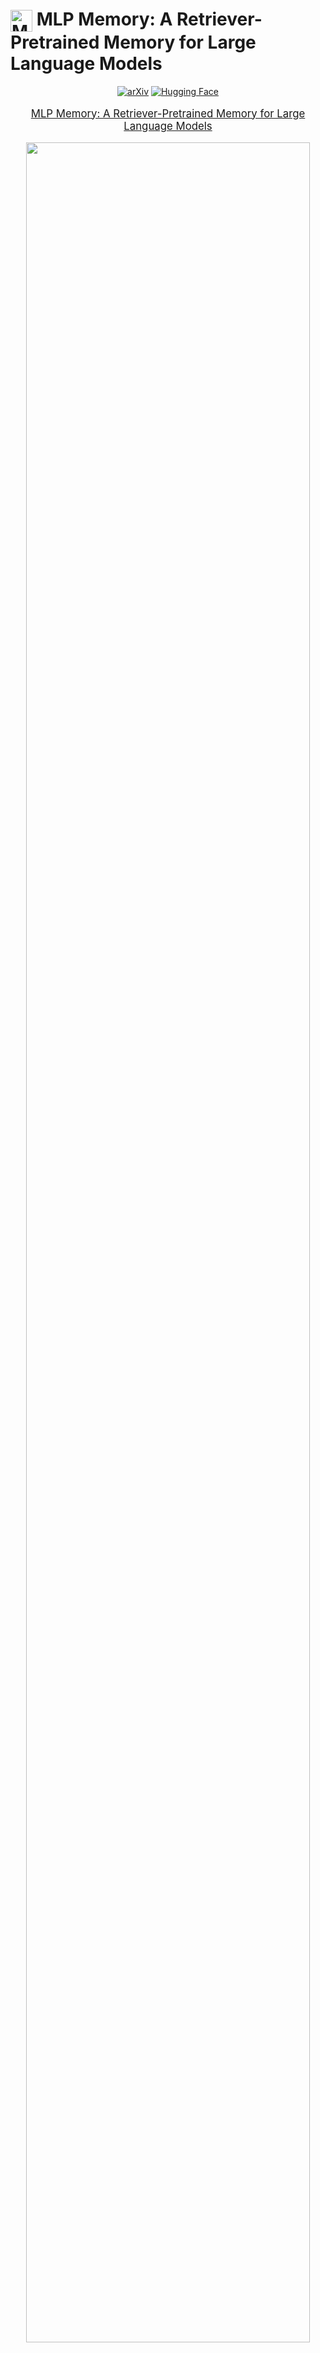 # <img src="assets/logo.png" alt="MLPMemory" width="35" height="35" style="vertical-align: middle"> MLP Memory: A Retriever-Pretrained Memory for Large Language Models

<div align="center">

[![arXiv](https://img.shields.io/badge/arXiv%20paper-2508.01832-b31b1b.svg)](https://arxiv.org/pdf/2508.01832)
[![Hugging Face](https://img.shields.io/badge/🤗%20Hugging%20Face-MLPMemory-yellow)](https://huggingface.co/Rubin-Wei/MLPMemory-1B-wikipedia-for-Mistral-7B-v0.3)


</div>

<p align="center" style="font-size: larger;">
  <a href="https://arxiv.org/pdf/2508.01832">MLP Memory: A Retriever-Pretrained Memory for Large Language Models</a>
</p>

<p align="center">
<img src="assets/intro.png" width="95%">
</p>


## 📖 Overview  

MLP Memory introduces a retriever-pretrained parametric memory that bridges the gap between retrieval-augmented generation (RAG) and parametric fine-tuning. Instead of explicitly fetching documents, it learns to internalize retrieval patterns by pretraining an MLP to mimic kNN retrievers over the entire pretraining corpus. It offers several key advantages.

- ⚙️ **End-to-End Differentiable** — Unlike non-parametric retrievers, MLP Memory is fully parameterized and supports gradient flow, enabling joint optimization with the base model.  
- 💾 **Highly Compressed Knowledge** — Compresses massive retrieval stores (e.g., 40 TB for 5 B tokens) into a compact 1 B-parameter MLP (~4 GB) while improving overall performance.  
- ⚡ **Efficient Inference** — Eliminates retrieval overhead, achieving faster inference than RAG and kNN-LM, with constant speed regardless of corpus size.  
- 🧠 **Long-Term Memory** — Functions as a durable repository capturing the full pretraining corpus, extending beyond short-term context memory.  

Unlike retrieval-augmented methods that suffer from high latency and shallow integration, or parametric fine-tuning approaches that risk catastrophic forgetting, MLP Memory achieves both efficiency and effectiveness, establishing a new paradigm for retrieval-inspired knowledge augmentation in large language models.

<p align="center">
<img src="assets/pipeline.png" width="95%">
</p>

## 🚀 Quick Start

### 🔧 Environment Setup

We run on **CUDA 12.1** with **faiss-gpu 1.8.0** as the core dependency. To quickly set up the environment, simply create it from the provided configuration file:


```bash
conda env create -f environment.yml
conda activate mlpmemory
```

### 📊 Evaluate and Use MLP Memory

We provide the checkpoint of gpt2-large MLP Memory used in our experiments 🤗[gpt2-large MLP Memory](https://huggingface.co/Rubin-Wei/MLPMemory-gpt2-large). Simply download this checkpoint and 🤗[wikitext-103 dataset](https://huggingface.co/datasets/Salesforce/wikitext) from huggingface and run the following scripts:

#### 📝 Data Preprocessing
```bash
# scripts/preprocess_dataset.sh
TOKENIZER="/path/to/tokenizer(model)/directory"
OUTPUT_DIR=./dataset/wikitext-gpt2

python utils/preprocess_dataset.py \
    --dataset_name /path/to/wikitext \
    --dataset_config_name wikitext-103-raw-v1 \
    --tokenizer_path ${TOKENIZER} \
    --output_dir ${OUTPUT_DIR} \
    --num_proc 1
```

#### 📈 Evaluate Base Model
```bash
# scripts/evaluate_base.sh
DATASET=/path/to/dataset
MODEL=/path/to/base/model
OUTPUT_DIR=tmp/

NCCL_P2P_DISABLE=1 NCCL_IB_DISABLE=1 CUDA_VISIBLE_DEVICES=0 python \
    -m train_base \
    --model_name_or_path ${MODEL} \
    --dataset_name ${DATASET} \
    --per_device_eval_batch_size 8 \
    --do_eval \
    --eval_subset test \
    --output_dir ${OUTPUT_DIR} \
    --report_to none
```

#### 🎯 Evaluate with MLP Memory
```bash
# scripts/evaluate_joint.sh
DATASET=/path/to/dataset
MODEL=/path/to/base/model
KNN_PATH=/path/to/mlp/memory
OUTPUT_DIR=tmp/

python -m evaluate_joint \
    --do_test \
    --model_name_or_path ${MODEL} \
    --dataset_name ${DATASET} \
    --dataset_split_name test \
    --per_device_eval_batch_size 8 \
    --output_dir ${OUTPUT_DIR} \
    --knn_temp 1 \
    --lmbda 0.25 \
    --knn_generator_path ${KNN_PATH} \
    --report_to none
```

### 🏆 Performance Results on WikiText-103

|   Model    | #Params |  PPL  |
|:----------|:-----------:|:----:|
| GPT2-large-vanilla | 774M | 15.80  |
| GPT2-large-finetuned | 774M | 10.42 |
| GPT2-xl-finetuned | 1.5B | 10.16 |
| GPT2-large-finetuned + MLPMem | 774M + 774M| **9.51** | 


### 💡 Generation Example
```bash
# demo/generation_example.py
python -m demo.generation_example
```


**📊 Generation Results Comparison:**

| Model | Generated Continuation |
|-------|------------------------|
| **Base Model** | *"...who sings i can't take my eyes off of you?? The answer is: Andy Williams..."* |
| **+MLP Memory** | *"...who sings i can't take my eyes off of you?? The answer is: **Frankie Valli**. ;)..."* |


## 🛠️ Training MLP Memory

### 📁 Repository Structure

Our codebase is organized as follows to facilitate both training and evaluation:

```
MLPMemory/
├── demo
│   └── generation_example.py      # Generation demonstration
├── downstream
│   ├── eval_qa.py                 # QA tasks evaluation
│   └── eval_qa.sh                 # Evaluate QA tasks
├── knn_utils
│   ├── build_index.py             # build FAISS index for efficient search
│   ├── saveEmbedMulti.py          # Save embeddings with multi-GPU support
│   └── saveKNNMulti.py            # Search and save KNN distributions
├── models
│   ├── __init__.py
│   ├── mlpGPT2.py                 # MLP Memory for GPT2
│   ├── mlpLlama.py                # MLP Memory for Llama
│   ├── mlpMemory.py               # Class for MLP Memory Generation & Training
│   └── mlpMistral.py              # MLP Memory for Mistral
├── scripts
│   ├── evaluate_base.sh           # Evaluate base model
│   ├── evaluate_joint.sh          # Evaluate with MLP Memory
│   ├── preprocess_dataset.sh      # Preprocess datasets
│   ├── save_pipeline.sh           # Complete KNN signal pipeline
│   ├── train_mlpmem_offline.sh    # Train MLP Memory offline
│   └── train_mlpmem_online.sh     # Train MLP Memory online
├── utils
│   ├── cal_loss.py                # Loss calculation utilities
│   └── preprocess_dataset.py      # Dataset preprocessing
├── environment.yml                # Environment configuration
├── evaluate_joint.py              # Joint evaluation interface
├── train_base.py                  # Base model training/evaluation
├── train_mlpmem_offline.py        # MLP Memory training offline
└── train_mlpmem_online.py         # MLP Memory training online
```

### 🔄 Training Pipeline

#### 1️⃣ Preprocess Dataset
Tokenize and group text for efficient processing:
```bash
bash scripts/preprocess_dataset.sh
```

#### 2️⃣ Build KNN Training Signals

Three-step process for creating supervision signals:

- Save Embeddings

Extract and save hidden representations from the pretrained model:
```bash
accelerate launch \
    --config_file ${ACCELERATE_CONFIG} \
    -m train_base \
    --model_name_or_path ${MODEL_TO_SAVE} \
    --dataset_name ${DATASET} \
    --do_eval --eval_subset ${SUBSET} \
    --per_device_eval_batch_size ${BATCH_SIZE_EVAL} \
    --output_dir ${OUTPUT_DIR} \
    --dstore_dir ${DSTORE_DIR} \
    --save_knnlm_dstore \
    --report_to none
```

- Build IVFPQ Index

Create an efficient index for fast nearest neighbor search:
```bash
python -m knn_utils.build_index \
    --dstore_path ${DSTORE_PATH} \
    --num_keys_to_add_at_a_time ${NUM_KEYS_TO_ADD} \
    --ncentroids ${NCENTROIDS} \
    --code_size ${CODE_SIZE} \
    --probe ${PROBE}
```

- Search KNN Distributions

Generate KNN probability distributions as training signals:
```bash
accelerate launch \
    --config_file ${ACCELERATE_CONFIG} \
    -m knn_utils.saveKNNMulti \
    --model_path ${MODEL_TO_SAVE} \
    --dstore_path ${DSTORE_PATH} \
    --val_path ${VAL_PATH} \
    --index_path ${INDEX_PATH} \
    --output_path ${OUTPUT_PATH} \
    --k ${K} \
    --knn_temp ${KNN_TEMP} \
    --probe ${PROBE} \
    --batch_size ${BATCH_SIZE_KNN} \
    --ignore_first True \
    --knn_gpu
```

The complete pipeline is available in:
```bash
bash scripts/save_pipeline.sh
```

> [!IMPORTANT]
> Both embedding saving and KNN distribution search support multi-card multi-node inference/searching. Ensure your `accelerate` configuration is properly set up for distributed computing to maximize efficiency.

#### 3️⃣ Start Training

Depending on your storage and compute setup, MLP Memory supports two training modes:

🧱 **Offline Training**

If you have sufficient storage, we recommend offline training.
In this mode, all base model embeddings are precomputed and stored before training begins.
This approach requires more disk space but enables faster training since embeddings are directly loaded from disk.

To prepare the embeddings, first run the **Save Embeddings** step.

Then start the offline training process:

```bash
# scripts/train_mlpmem_offline.sh
bash train_mlpmem_offline.sh
```


🌐 **Online Training**

If storage is limited, you can opt for online training.
In this mode, embeddings are computed dynamically during training rather than pre-stored, which greatly reduces disk usage but incurs a small runtime overhead.
```bash
# scripts/train_mlpmem_online.sh
bash train_mlpmem_online.sh
```

## 💡 Downstream Evaluation
To eval base model, remove `--use_neural_knn` and run:
```bash
# downstream/eval_qa.sh
bash downstream/eval_qa.sh
```

To eval base model + MLP Memory, run:
```bash
# downstream/eval_qa.sh
bash downstream/eval_qa.sh
```

## 🙏 Acknowledgments

This implementation is inspired by the excellent work in [knn-transformers](https://github.com/neulab/knn-transformers) and [MemoryDecoder](https://github.com/LUMIA-Group/MemoryDecoder). We are grateful for their pioneering contributions to retrieval-augmented language modeling.

## 📧 Contact

For questions and discussions, feel free to email: **weirubinn@gmail.com**

## 📚 Citation

If you find MLP Memory helpful in your research, please consider citing:

```bibtex
@article{wei2025mlp,
  title={MLP Memory: Language Modeling with Retriever-pretrained External Memory},
  author={Wei, Rubin and Cao, Jiaqi and Wang, Jiarui and Kai, Jushi and Guo, Qipeng and Zhou, Bowen and Lin, Zhouhan},
  journal={arXiv preprint arXiv:2508.01832},
  year={2025}
}
```